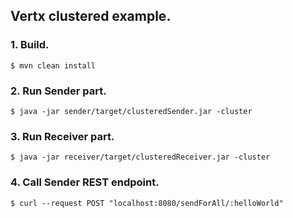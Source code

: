 ## Vertx clustered example.

### 1. Build.

```#!bash
$ mvn clean install
```

### 2. Run Sender part.
```#!bash
$ java -jar sender/target/clusteredSender.jar -cluster
```
 
 ### 3. Run Receiver part.
```#!bash
$ java -jar receiver/target/clusteredReceiver.jar -cluster
```

 ### 4. Call Sender REST endpoint.
```#!bash
$ curl --request POST "localhost:8080/sendForAll/:helloWorld"
```


